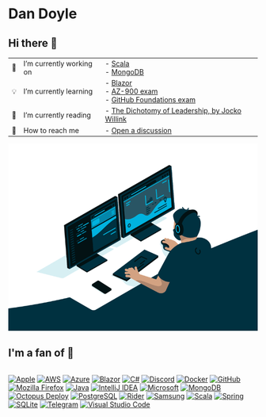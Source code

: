 # Dan Doyle

## Hi there 👋

<table>
  <tbody>
    <tr>
      <td>💼</td>
      <td>I’m currently working on</td>
      <td>
        - <a href="https://www.scala-lang.org/">Scala</a></br>
        - <a href="https://www.mongodb.com/">MongoDB</a></br>
      </td>
    </tr>
    <tr>
      <td>💡</td>
      <td>I’m currently learning</td>
      <td>
        - <a href="https://blazor.net/">Blazor</a></br>
        - <a href="https://learn.microsoft.com/en-us/credentials/certifications/azure-fundamentals/">AZ-900 exam</a></br>
        - <a href="https://learn.microsoft.com/en-us/collections/o1njfe825p602p">GitHub Foundations exam</a>
      </td>
    </tr>
    <tr>
      <td>📖</td>
      <td>I’m currently reading</td>
      <td>
        - <a href="https://echelonfront.com/books/dichotomy-of-leadership/">The Dichotomy of Leadership, by Jocko Willink</a></br>
      </td>
    </tr>
    <tr>
      <td>📣</td>
      <td>How to reach me</td>
      <td>
        - <a href="https://github.com/TheDanielDoyle/TheDanielDoyle/discussions/new/choose">Open a discussion</a>
      </td>
    </tr>
  </tbody>
</table>

<p align="center">
<img src="https://github.com/TheDanielDoyle/TheDanielDoyle/blob/main/images/developer.gif" alt="Dan Doyle">
</p>

## I'm a fan of 💪

<p style="display: inline-block;">
  <a href="https://apple.com/"><img alt="Apple" src="https://img.shields.io/badge/Apple-%23000000.svg?style=for-the-badge&logo=apple&logoColor=white" /></a>
  <a href="https://aws.amazon.com/"><img alt="AWS" src="https://img.shields.io/badge/AWS-%23FF9900.svg?style=for-the-badge&logo=amazon-aws&logoColor=white" /></a>
  <a href="https://azure.microsoft.com/"><img alt="Azure" src="https://img.shields.io/badge/azure-%230072C6.svg?style=for-the-badge&logo=microsoftazure&logoColor=white" /></a>
  <a href="https://blazor.net/"><img alt="Blazor" src="https://img.shields.io/badge/blazor-%235C2D91.svg?style=for-the-badge&logo=blazor&logoColor=white" /></a>
  <a href="https://learn.microsoft.com/en-us/dotnet/csharp/"><img alt="C#" src="https://img.shields.io/badge/c%23-%23239120.svg?style=for-the-badge&logo=c-sharp&logoColor=white" /></a>
  <a href="https://discord.com/"><img alt="Discord" src="https://img.shields.io/badge/Discord-%235865F2.svg?style=for-the-badge&logo=discord&logoColor=white" /></a>
  <a href="https://www.docker.com/"><img alt="Docker" src="https://img.shields.io/badge/docker-%230db7ed.svg?style=for-the-badge&logo=docker&logoColor=white" /></a>
  <a href="https://www.github.com/"><img alt="GitHub" src="https://img.shields.io/badge/GitHub-100000?style=for-the-badge&logo=github&logoColor=white" /></a>
  <a href="https://www.mozilla.org/en-GB/firefox/"><img alt="Mozilla Firefox" src="https://img.shields.io/badge/Firefox-FF7139?style=for-the-badge&logo=Firefox-Browser&logoColor=white" /></a>
  <a href="https://www.java.com/"><img alt="Java" src="https://img.shields.io/badge/java-%23ED8B00.svg?style=for-the-badge&logo=OpenJDK&logoColor=white" /></a>
  <a href="https://www.jetbrains.com/idea/"><img alt="IntelliJ IDEA" src="https://img.shields.io/badge/IntelliJIDEA-000000.svg?style=for-the-badge&logo=intellij-idea&logoColor=white" /></a>
  <a href="https://microsoft.com"><img alt="Microsoft" src="https://img.shields.io/badge/Microsoft-0078D4?style=for-the-badge&logo=microsoft&logoColor=white" /></a>
  <a href="https://www.mongodb.com/"><img alt="MongoDB" src="https://img.shields.io/badge/MongoDB-4EA94B?style=for-the-badge&logo=mongodb&logoColor=white" /></a>
  <a href="https://octopus.com/"><img alt="Octopus Deploy" src="https://img.shields.io/badge/octopus%20deploy-0D80D8?style=for-the-badge&logo=octopusdeploy&logoColor=white" /></a>
  <a href="https://www.postgresql.org/"><img alt="PostgreSQL" src="https://img.shields.io/badge/PostgreSQL-316192?style=for-the-badge&logo=postgresql&logoColor=white" /></a>
  <a href="https://www.jetbrains.com/rider/"><img alt="Rider" src="https://img.shields.io/badge/Rider-000000.svg?style=for-the-badge&logo=Rider&logoColor=white&color=black&labelColor=crimson" /></a>
  <a href="https://www.samsung.com/"><img alt="Samsung" src="https://img.shields.io/badge/Samsung-%231428A0.svg?style=for-the-badge&logo=samsung&logoColor=white" /></a>
  <a href="https://www.scala-lang.org/"><img alt="Scala" src="https://img.shields.io/badge/Scala-DC322F?style=for-the-badge&logo=scala&logoColor=white" /></a>
  <a href="https://spring.io/"><img alt="Spring" src="https://img.shields.io/badge/spring-%236DB33F.svg?style=for-the-badge&logo=spring&logoColor=white" /></a>
  <a href="https://sqlite.org/"><img alt="SQLite" src="https://img.shields.io/badge/SQLite-07405E?style=for-the-badge&logo=sqlite&logoColor=white" /></a>
  <a href="https://telegram.org/"><img alt="Telegram" src="https://img.shields.io/badge/Telegram-2CA5E0?style=for-the-badge&logo=telegram&logoColor=white" /></a>
  <a href="https://code.visualstudio.com/"><img alt="Visual Studio Code" src="https://img.shields.io/badge/Visual%20Studio%20Code-0078d7.svg?style=for-the-badge&logo=visual-studio-code&logoColor=white" /></a>
</div>
